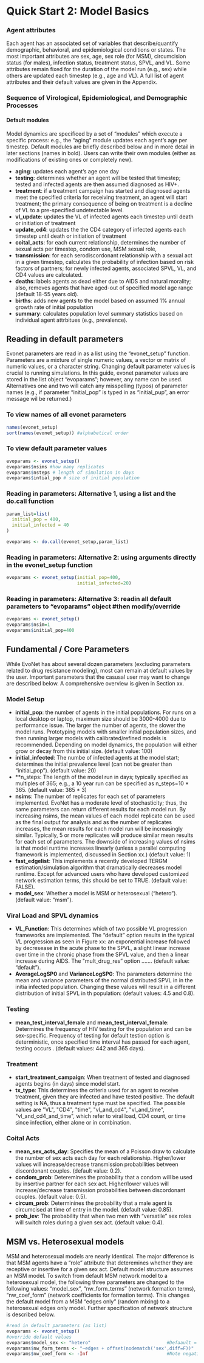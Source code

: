 Quick Start 2: Model Basics
================

### Agent attributes

Each agent has an associated set of variables that describe/quantify demographic, behavioral, and epidemiological conditions or states. The most important attributes are sex, age, sex role (for MSM), circumcision status (for males), infection status, treatment status, SPVL, and VL. Some attributes remain fixed for the duration of the model run (e.g., sex) while others are updated each timestep (e.g., age and VL). A full list of agent attributes and their default values are given in the Appendix.

### Sequence of Virological, Epidemiological, and Demographic Processes

#### Default modules

Model dynamics are specificed by a set of “modules” which execute a specific process: e.g., the “aging” module updates each agent’s age per timestep. Default modules are briefly described below and in more detail in later sections (names in bold). Users can write their own modules (either as modifications of existing ones or completely new).

-   **aging**: updates each agent’s age one day
-   **testing**: determines whether an agent will be tested that timestep; tested and infected agents are then assumed diagnosed as HIV+.
-   **treatment**: if a treatment campaign has started and diagnosed agents meet the specified criteria for receiving treatment, an agent will start treatment; the primary consequence of being on treatment is a decline of VL to a pre-specified undetectable level.
-   **vl\_update**: updates the VL of infected agents each timestep until death or initiation of treatment
-   **update\_cd4**: updates the the CD4 category of infected agents each timestep until death or initiation of treatment
-   **coital\_acts**: for each current relationship, determines the number of sexual acts per timestep, condom use, MSM sexual role,
-   **transmission**: for each serodiscordonant relationship with a sexual act in a given timestep, calculates the probability of infection based on risk factors of partners; for newly infected agents, associated SPVL, VL, and CD4 values are calculated.
-   **deaths**: labels agents as dead either due to AIDS and natural morality; also, removes agents that have aged-out of specified model age range (default 18-55 years old).
-   **births**: adds new agents to the model based on assumed 1% annual growth rate of initial population
-   **summary**: calculates population level summary statistics based on individual agent attrbitues (e.g., prevalence).

Reading in default parameters
-----------------------------

Evonet parameters are read in as a list using the “evonet\_setup” function. Parameters are a mixture of single numeric values, a vector or matrix of numeric values, or a character string. Changing default parameter values is crucial to running simulations. In this guide, evonet parameter values are stored in the list object “evoparams”; however, any name can be used. Alternatives one and two will catch any misspelling (typos) of parameter names (e.g., if parameter “initial\_pop” is typed in as “initial\_pup”, an error message wil be returned.)

### To view names of all evonet parameters

``` r
names(evonet_setup)
sort(names(evonet_setup)) #alphabetical order
```

### To view default parameter values

``` r
evoparams <- evonet_setup()
evoparams$nsims #how many replicates 
evoparams$nsteps # length of simulation in days
evoparams$intial_pop # size of initial population
```

### Reading in parameters: Alternative 1, using a list and the do.call function

``` r
param_list=list(
  initial_pop = 400,
  initial_infected = 40
)

evoparams <- do.call(evonet_setup,param_list)
```

### Reading in parameters: Alternative 2: using arguments directly in the evonet\_setup function

``` r
evoparams <- evonet_setup(initial_pop=400,
                          initial_infected=20)
```

### Reading in parameters: Alternative 3: readin all default parameters to “evoparams” object \#then modify/override

``` r
evoparams <- evonet_setup()
evoparams$nsim=1
evoparams$initial_pop=400
```

Fundamental / Core Parameters
-----------------------------

While EvoNet has about several dozen parameters (excluding parameters related to drug resistance modeling), most can remain at default values by the user. Important parameters that the casusal user may want to change are described below. A comprehensive overview is given in Section xx.

### Model Setup

-   **initial\_pop**: the number of agents in the initial populations. For runs on a local desktop or laptop, maximum size should be 3000-4000 due to performance issue. The larger the number of agents, the slower the model runs. Prototyping models with smaller initial population sizes, and then running larger models with calibrated/refined models is recommended. Depending on model dynamics, the population will either grow or decay from this initial size. (default value: 100)
-   **initial\_infected**: The numbe of infected agents at the model start; determines the initial prevalence level (can not be greater than “initial\_pop”). (default value: 20)
-   \*\*n\_steps: The length of the model run in days; typically specified as multiples of 365; e.g., a 10 year run can be specified as n\_steps=10 * 365. (default value: 365 * 3)
-   **nsims**: The number of replicates for each set of parameters implemented. EvoNet has a moderate level of stochasticity; thus, the same parameters can return different results for each model run. By increasing nsims, the mean values of each model replicate can be used as the final output for analysis and as the number of replicates increases, the mean results for each model run will be increasingly similar. Typically, 5 or more replicates will produce similar mean results for each set of parameters. The downside of increasing values of nsims is that model runtime increases linearly (unless a parallel computing framework is implemented, discussed in Section xx.) (default value: 1)
-   **fast\_edgelist**: This implements a recently developed TERGM estimation/simulation algorithm that dramatically decreases model runtime. Except for advanced users who have developed customized network estimation terms, this should be set to TRUE. (default value: FALSE).
-   **model\_sex**: Whether a model is MSM or heterosexual (“hetero”). (default value: “msm”).

### Viral Load and SPVL dynamics

-   **VL\_Function**: This determines which of two possible VL progression frameworks are implemented. The “default” option results in the typical VL progression as seen in Figure xx: an exponential increase followed by decresease in the acute phase to the SPVL, a slight linear increase over time in the chronic phase from the SPVL value, and then a linear increase during AIDS. The "mult\_drug\_res” option ……. (default value: “default”).
-   **AverageLogSP0** and **VarianceLogSP0**: The parameters determine the mean and variance parameters of the normal distributed SPVL in in the initia infected population. Changing these values will result in a different distribution of initial SPVL in th population: (default values: 4.5 and 0.8).

### Testing

-   **mean\_test\_interval\_female** and **mean\_test\_interval\_female**: Determines the frequency of HIV testing for the population and can be sex-specific. Frequency of testing for default testion option is deterministic, once specified time interval has passed for each agent, testing occurs . (default values: 442 and 365 days).

### Treatment

-   **start\_treatment\_campaign**: When treatment of tested and diagnosed agents begins (in days) since model start.
-   **tx\_type**: This determines the criteria used for an agent to receive treatment, given they are infected and have tested positive. The default setting is NA, thus a treatment type must be specified. The possible values are "VL", "CD4", "time", "vl\_and\_cd4", "vl\_and\_time", "vl\_and\_cd4\_and\_time", which refer to viral load, CD4 count, or time since infection, either alone or in combination.

### Coital Acts

-   **mean\_sex\_acts\_day**: Specifies the mean of a Poisson draw to calculate the number of sex acts each day for each relationship. Higher/lower values will increase/decrease transmission probabilities between discordonant couples. (default value: 0.2).
-   **condom\_prob**: Deteremines the probability that a condom will be used by insertive partner for each sex act. Higher/lower values will increase/decrease transmission probabilities between discordonant couples. (default value: 0.5).
-   **circum\_prob**: Determinines the probability that a male agent is circumcised at time of entry in the model. (default value: 0.85).
-   **prob\_iev**: The probability that when two men with “versatile” sex roles will switch roles during a given sex act. (default value: 0.4).

MSM vs. Heterosexual models
---------------------------

MSM and heterosexual models are nearly identical. The major difference is that MSM agents have a “role” attribute that deteremines whether they are receptive or insertive for a given sex act. Default model structure assumes an MSM model. To switch from default MSM network model to a heterosexual model, the following three parameters are changed to the following values: “model\_sex”, “nw\_form\_terms” (network formation terms), “nw\_coef\_form” (network coefficients for formation terms). This changes the default model from a MSM “edges only” (random mixing) to a heterosexual edges only model. Further specification of network structure is described below.

``` r
#read in default parameters (as list)
evoparams <- evonet_setup()    
#override default values
evoparams$model_sex <- "hetero"                            #Defaault = “msm”
evoparams$nw_form_terms <- "~edges + offset(nodematch('sex',diff=F))"  #Default = “~edges”
evoparams$nw_coef_form <- -Inf                             #Note negative sign
```
